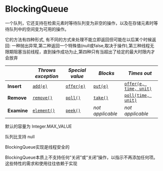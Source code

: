 # BlockingQueue

一个队列，它还支持在检索元素时等待队列变为非空的操作，以及在存储元素时等待队列中的空间变为可用的操作。

它的方法有四种形式, 有不同的方式来处理不能立即返回但可能在以后某个时候返回: 一种抛出异常,第二种返回一个特殊值(null或false,取决于操作),第三种线程无限期阻塞当前线程，直到操作成功为止,第四种只有当超出了给定的最大时限内才会放弃

|| *Throws exception* | *Special value* | *Blocks* | *Times out* |
|---| ---------- | -------- | -------- | ------- |
|**Insert**| [`add(e)`](https://docs.oracle.com/javase/8/docs/api/java/util/concurrent/BlockingQueue.html#add-E-) | [`offer(e)`](https://docs.oracle.com/javase/8/docs/api/java/util/concurrent/BlockingQueue.html#offer-E-) | [`put(e)`](https://docs.oracle.com/javase/8/docs/api/java/util/concurrent/BlockingQueue.html#put-E-) | [`offer(e, time, unit)`](https://docs.oracle.com/javase/8/docs/api/java/util/concurrent/BlockingQueue.html#offer-E-long-java.util.concurrent.TimeUnit-) |
|**Remove**| [`remove()`](https://docs.oracle.com/javase/8/docs/api/java/util/concurrent/BlockingQueue.html#remove-java.lang.Object-) | [`poll()`](https://docs.oracle.com/javase/8/docs/api/java/util/concurrent/BlockingQueue.html#poll-long-java.util.concurrent.TimeUnit-) | [`take()`](https://docs.oracle.com/javase/8/docs/api/java/util/concurrent/BlockingQueue.html#take--) | [`poll(time, unit)`](https://docs.oracle.com/javase/8/docs/api/java/util/concurrent/BlockingQueue.html#poll-long-java.util.concurrent.TimeUnit-) |
|**Examine**| [`element()`](https://docs.oracle.com/javase/8/docs/api/java/util/Queue.html#element--) | [`peek()`](https://docs.oracle.com/javase/8/docs/api/java/util/Queue.html#peek--) | *not applicable* | *not applicable* |

默认的容量为 Integer.MAX_VALUE

队列比支持 null

BlockingQueue实现是线程安全的

BlockingQueue本质上不支持任何“关闭”或“关闭”操作，以指示不再添加任何项。这些特性的需求和使用往往依赖于实现